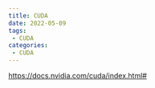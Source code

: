 ```yaml
---
title: CUDA
date: 2022-05-09
tags:
 - CUDA
categories:
 - CUDA
---
```

<https://docs.nvidia.com/cuda/index.html#>